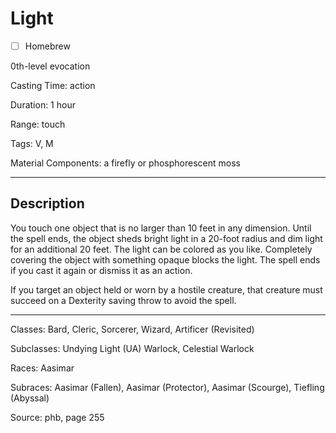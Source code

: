 # Light

- [ ] Homebrew

0th-level evocation

Casting Time: action

Duration: 1 hour

Range: touch

Tags: V, M

Material Components: a firefly or phosphorescent moss

---

## Description
You touch one object that is no larger than 10 feet in any dimension. Until the spell ends, the object sheds bright light in a 20-foot radius and dim light for an additional 20 feet. The light can be colored as you like. Completely covering the object with something opaque blocks the light. The spell ends if you cast it again or dismiss it as an action.

If you target an object held or worn by a hostile creature, that creature must succeed on a Dexterity saving throw to avoid the spell.

---

Classes: Bard, Cleric, Sorcerer, Wizard, Artificer (Revisited)

Subclasses: Undying Light (UA) Warlock, Celestial Warlock

Races: Aasimar

Subraces: Aasimar (Fallen), Aasimar (Protector), Aasimar (Scourge), Tiefling (Abyssal)

Source: phb, page 255
